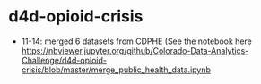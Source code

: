 # d4d-opioid-crisis

* 11-14: merged 6 datasets from CDPHE (See the notebook here https://nbviewer.jupyter.org/github/Colorado-Data-Analytics-Challenge/d4d-opioid-crisis/blob/master/merge_public_health_data.ipynb
